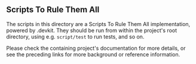 ## Scripts To Rule Them All

The scripts in this directory are a Scripts To Rule Them All implementation, powered by .devkit.  They should be run from within the project's root directory, using e.g. `script/test` to run tests, and so on.

Please check the containing project's documentation for more details, or see the preceding links for more background or reference information.

